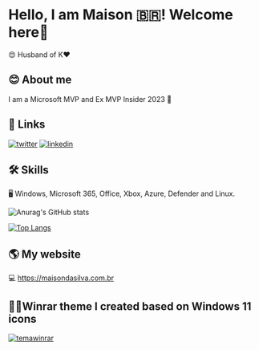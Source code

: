 
# Hello, I am Maison 🇧🇷! Welcome here👋
😍 Husband of K❤️

## 😊 About me
I am a Microsoft MVP and Ex MVP Insider 2023 🚀

## 🔗 Links
[![twitter](https://img.shields.io/badge/twitter-1DA1F2?style=for-the-badge&logo=twitter&logoColor=white)](https://twitter.com/maisondasilva)
[![linkedin](https://img.shields.io/badge/linkedin-0A66C2?style=for-the-badge&logo=linkedin&logoColor=white)](https://www.linkedin.com/in/maisondasilva/)

## 🛠 Skills
🖥️ Windows, Microsoft 365, Office, Xbox, Azure, Defender and Linux.

![Anurag's GitHub stats](https://github-readme-stats.vercel.app/api?username=maisondasilva&show_icons=true&theme=transparent)

[![Top Langs](https://github-readme-stats.vercel.app/api/top-langs/?username=maisondasilva&layout=pie)](https://github.com/anuraghazra/github-readme-stats)

## 🌎 My website
💻 https://maisondasilva.com.br

## 👩‍💻Winrar theme I created based on Windows 11 icons
[![temawinrar](https://www.rarlab.com/images/theme_win11_maison.png)](https://www.rarlab.com/themes5.htm)

